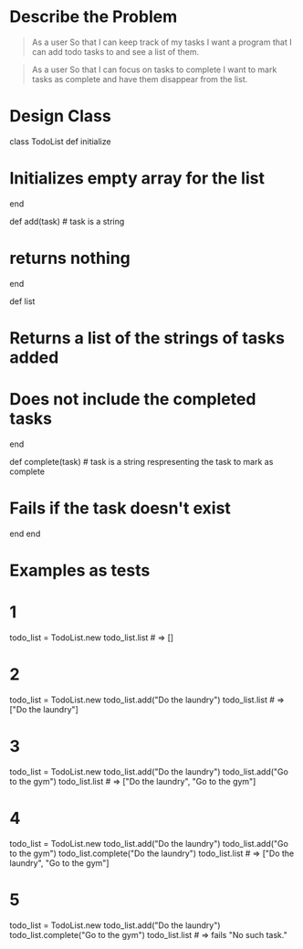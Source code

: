 
# Describe the Problem
>As a user
>So that I can keep track of my tasks
>I want a program that I can add todo tasks to and see a list of them.

>As a user
>So that I can focus on tasks to complete
>I want to mark tasks as complete and have them disappear from the list.

# Design Class
class TodoList
  def initialize 
   # Initializes empty array for the list
  end

  def add(task) # task is a string
  # returns nothing
  end

  def list
  # Returns a list of the strings of tasks added
  # Does not include the completed tasks
  end

  def complete(task) # task is a string respresenting the task to mark as complete
  # Fails if the task doesn't exist
  end
end


# Examples as tests

# 1
todo_list = TodoList.new
todo_list.list # => []

# 2
todo_list = TodoList.new
todo_list.add("Do the laundry") 
todo_list.list # => ["Do the laundry"]

# 3
todo_list = TodoList.new
todo_list.add("Do the laundry") 
todo_list.add("Go to the gym")
todo_list.list # => ["Do the laundry", "Go to the gym"]

# 4
todo_list = TodoList.new
todo_list.add("Do the laundry") 
todo_list.add("Go to the gym")
todo_list.complete("Do the laundry") 
todo_list.list # => ["Do the laundry", "Go to the gym"]

# 5
todo_list = TodoList.new
todo_list.add("Do the laundry") 
todo_list.complete("Go to the gym")
todo_list.list # => fails "No such task."